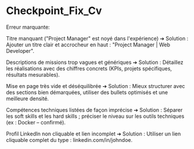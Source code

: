 # Checkpoint_Fix_Cv
Erreur marquante:

Titre manquant ("Project Manager" est noyé dans l'expérience)
➔ Solution : Ajouter un titre clair et accrocheur en haut : "Project Manager | Web Developer".

Descriptions de missions trop vagues et génériques
➔ Solution : Détaillez les réalisations avec des chiffres concrets (KPIs, projets spécifiques, résultats mesurables).

Mise en page très vide et déséquilibrée
➔ Solution : Mieux structurer avec des sections bien démarquées, utiliser des bullets optimisés et une meilleure densité.

Compétences techniques listées de façon imprécise
➔ Solution : Séparer les soft skills et les hard skills ; préciser le niveau sur les outils techniques (ex : Docker – confirmé).

Profil LinkedIn non cliquable et lien incomplet
➔ Solution : Utiliser un lien cliquable complet du type : linkedin.com/in/johndoe.

